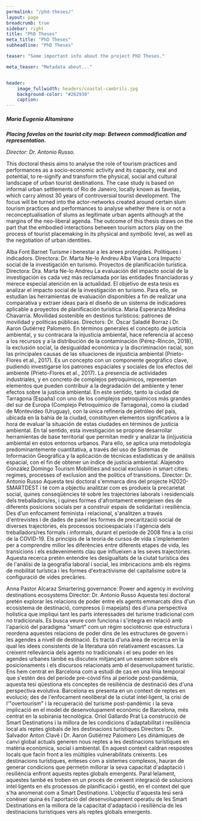 ```yaml
---
permalink: "/phd-theses/"
layout: page
breadcrumb: true
sidebar: right
title: "PhD Theses"
meta_title: "PhD Theses"
subheadline: "PhD Theses"

teaser: "Some important info about the project PhD Theses." 

meta_teaser: "Metadata about..."


header:
    image_fullwidth: headers/coastal-cambrils.jpg
    background-color: "#262930"
    caption: 
---
```

 
##### Maria Eugenia Altamirano

***Placing favelas on the tourist city map: Between commodification and representation.***

*Director: Dr. Antonio Russo.*

This doctoral thesis aims to analyse the role of tourism practices and performances as a socio-economic activity and its capacity, real and potential, to re-signify and transform the physical, social and cultural landscape of urban tourist destinations. The case study is based on informal urban settlements of Rio de Janeiro, locally known as favelas, which carry almost 30 years of controversial tourist development. The focus will be turned into the actor-networks created around certain slum tourism practices and performances to analyse whether there is or not a reconceptualisation of slums as legitimate urban agents although at the margins of the neo-liberal agenda. The outcome of this thesis draws on the part that the embodied interactions between tourism actors play on the process of tourist placemaking in its physical and symbolic level, as well as the negotiation of urban identities.

Alba Font Barnet
Turisme i benestar a les àrees protegides. Polítiques i indicadors.
Directora: Dr. Marta Ne-lo Andreu
Alba Viana Lora
Impacto social de la investigación en turismo. Proyectos de planificación turística.
Directora: Dra. Marta Ne-lo Andreu
La evaluación del impacto social de la investigación es cada vez más reclamada por las entidades financiadoras y merece especial atención en la actualidad. El objetivo de esta tesis es analizar el impacto social de la investigación en turismo. Para ello, se estudian las herramientas de evaluación disponibles a fin de realizar una comparativa y extraer ideas para el diseño de un sistema de indicadores aplicable a proyectos de planificación turística. 
Maria Esperanza Medina Chavarria.
Movilidad sostenible en destinos turísticos: patrones de movilidad y políticas públicas.
Directors: Dr. Òscar Saladié Borraz i Dr. Aaron Gutiérrez Palomero.
En términos generales el concepto de justicia ambiental, y su contracara la injusticia ambiental, hace referencia al acceso a los recursos y a la distribución de la contaminación (Pérez-Rincón, 2018), la exclusión social, la desigualdad económica y la discriminación racial, son las principales causas de las situaciones de injusticia ambiental (Prieto-Flores et al., 2017). Es un concepto con un componente geográfico clave, pudiendo investigarse los patrones espaciales y sociales de los efectos del ambiente (Prieto-Flores et al., 2017). La presencia de actividades industriales, y en concreto de complejos petroquímicos, representan elementos que pueden contribuir a la degradación del ambiente y tener efectos sobre la justicia ambiental. En este sentido, tanto la ciudad de Tarragona (España) con uno de los complejos petroquímicos más grandes del sur de Europa (Complejo Petroquímico de Tarragona), como la ciudad de Montevideo (Uruguay), con la única refinería de petróleo del país, ubicada en la bahía de la ciudad, constituyen elementos significativos a la hora de evaluar la situación de estas ciudades en términos de justicia ambiental. En tal sentido, esta investigación se propone desarrollar herramientas de base territorial que permitan medir y analizar la (in)justicia ambiental en estos entornos urbanos.  Para ello, se aplica una metodología predominantemente cuantitativa, a través del uso de Sistemas de Información Geográfica y la aplicación de técnicas estadísticas y de análisis espacial, con el fin de obtener un índice de justicia ambiental.
Alajendro González Domingo
Tourism Mobilities and social exclusion in smart cities: regimes, processes of exclusion and the politics of transitions.
Director: Dr. Antonio Russo
Aquesta tesi doctoral s'emmarca dins del projecte H2020-SMARTDEST i té com a objectiu analitzar com es produeix la precarietat social, quines conseqüències té sobre les trajectòries laborals i residencials dels treballadors/es, i quines formes d'afrontament emergeixen des de diferents posicions socials per a construir espais de solidaritat i resiliència. Des d'un enfocament feminista i relacional, s'analitzen a través d'entrevistes i de dades de panel les formes de precarització social de diverses trajectòries, els processos socioespacials i l'agència dels treballadors/res formals i informals, durant el període de 2008 fins a la crisi de la COVID-19. Els principis de la teoria de cursos de vida s'implementen per a comprendre millor les diferències entre diferents etapes de vida, les transicions i els esdeveniments clau que influeixen a les seves trajectòries. Aquesta recerca pretén entendre les desigualtats de la ciutat turística des de l'anàlisi de la geografia laboral i social, les imbricacions amb els règims de mobilitat turística i les formes d'extractivisme del capitalisme sobre la configuració de vides precàries.

Anna Pastor Alcaraz
Smartering governance: Power and agency in evolving destinations ecosystems
Director: Dr. Antonio Russo
Aquesta tesi doctoral pretén explorar les relacions de poder entre els agents emmarcats dins d'un ecosistema de destinació, compresos (i mapejats) des d'una perspectiva holística que impliqui tant les parts interessades del turisme tradicional com no tradicionals. Es busca veure com funciona i s'integra en relació amb l'aparició del paradigma "smart" com un règim sociotècnic que estructura i reordena aquestes relacions de poder dins de les estructures de govern i les agendes a nivell de destinació. Es tracta d'una àrea de recerca en la qual les idees consistents de la literatura són relativament escasses. La creixent rellevància dels agents no tradicionals i el seu poder en les agendes urbanes també es discuteix mitjançant un examen sobre els posicionaments i els discursos relacionats amb el desenvolupament turístic. Ens hem centrat en Barcelona com a estudi de cas en una línia temporal que s'estén des del període pre-còvid fins al període post-pandèmia, aquesta tesi qüestiona els conceptes de resiliència de destinació des d'una perspectiva evolutiva. Barcelona es presenta en un context de reptes en evolució; des de l'enfocament neoliberal de la ciutat intel·ligent, la crisi de l'"overtourism" i la recuperació del turisme post-pandèmic i la seva implicació en el model de desenvolupament econòmic de Barcelona, més centrat en la sobirania tecnològica.
Oriol Gallardo Prat
La construcció de Smart Destinations i la millora de les condicions d'adaptabilitat i resiliència local als reptes globals de les destinacions turístiques
Directors: Dr. Salvador Anton Clavé i Dr. Aaron Gutiérrez Palomero
Les dinàmiques de canvi global actuals generen nous reptes a les destinacions turístiques en matèria econòmica, social i ambiental. En aquest context caldran respostes locals que facin front a les múltiples vulnerabilitats creixents. Les destinacions turístiques, enteses com a sistemes complexos, hauran de generar condicions que permetin millorar la seva capacitat d'adaptació i resiliència enfront aquests reptes globals emergents. Paral·lelament, aquestes també es troben en un procés de creixent integració de solucions intel·ligents en els processos de planificació i gestió, en el context del que s'ha anomenat com a Smart Destinations. L'objectiu d'aquesta tesi serà conèixer quina és l'aportació del desenvolupament operatiu de les Smart Destinations en la millora de la capacitat d'adaptació i resiliència de les destinacions turístiques vers als reptes globals emergents.


